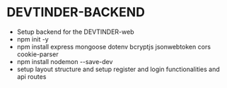 # DEVTINDER-BACKEND

- Setup backend for the DEVTINDER-web
- npm init -y
- npm install express mongoose dotenv bcryptjs jsonwebtoken cors cookie-parser
- npm install nodemon --save-dev
- setup layout structure and setup register and login functionalities and api routes

